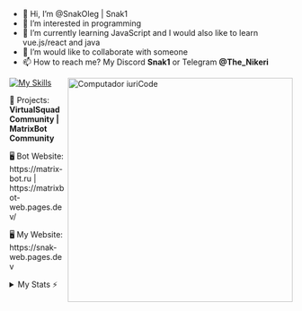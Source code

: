 - 👋 Hi, I’m @SnakOleg | Snak1
- 👀 I’m interested in programming
- 🌱 I’m currently learning JavaScript and I would also like to learn vue.js/react and java
- 💞️ I’m would like to collaborate with someone
- 📫 How to reach me? My Discord **Snak1** or Telegram **@The_Nikeri**
<img src="https://raw.githubusercontent.com/MicaelliMedeiros/micaellimedeiros/master/image/computer-illustration.png" min-width="400px" max-width="400px" width="400px" align="right" alt="Computador iuriCode">

[![My Skills](https://skillicons.dev/icons?i=html,css,bootstrap,tailwind,vuetify,js,ts,nodejs,express,nuxtjs,react,vue,mongodb,cloudflare,grafana,figma,git,github,notion,webstorm&theme=dark)](https://skillicons.dev)

<p align="left">
  💼 Projects: <strong>VirtualSquad Community | MatrixBot Community</strong>
</p>
<p align="left">
  🖥 Bot Website: https://matrix-bot.ru | https://matrixbot-web.pages.dev/</p>
  🖥 My Website: https://snak-web.pages.dev
</p>

<details>
  <summary>My Stats ⚡</summary>
  ![Duolingo](https://duolingo-stats-card.vercel.app/api?username=TheNikeri&theme=nightowl)

  <a href="#">![Github stats](https://github-readme-stats.vercel.app/api?username=SnakOleg&theme=great-gatsby&count_private=true&hide_border=true&line_height=20)</a>
  <a href="#">![Top Langs](https://github-readme-stats.vercel.app/api/top-langs/?username=SnakOleg&layout=compact&theme=blueberry&count_private=true&hide_border=true)
 </a>
</details>
<!---
SnakOleg/SnakOleg is a ✨ special ✨ repository because its `README.md` (this file) appears on your GitHub profile.
You can click the Preview link to take a look at your changes.
--->
